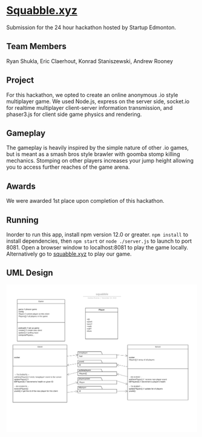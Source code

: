 # [Squabble.xyz](http://squabble.xyz)
Submission for the 24 hour hackathon hosted by Startup Edmonton.

## Team Members
Ryan Shukla, Eric Claerhout, Konrad Staniszewski, Andrew Rooney

## Project
For this hackathon, we opted to create an online anonymous .io style multiplayer game. We used Node.js, express on the server side, socket.io for realtime multiplayer client-server information transmission, and phaser3.js for client side game physics and rendering.

## Gameplay
The gameplay is heavily inspired by the simple nature of other .io games, but is meant as a smash bros style brawler with goomba stomp killing mechanics. Stomping on other players increases your jump height allowing you to access further reaches of the game arena.

## Awards
We were awarded 1st place upon completion of this hackathon.

## Running
Inorder to run this app, install npm version 12.0 or greater. `npm install` to install dependencies, then `npm start` or `node ./server.js` to launch to port 8081. Open a browser window to localhost:8081 to play the game locally. Alternatively go to [squabble.xyz](http://squabble.xyz) to play our game.

## UML Design
![Alt text](./squabble.png)
